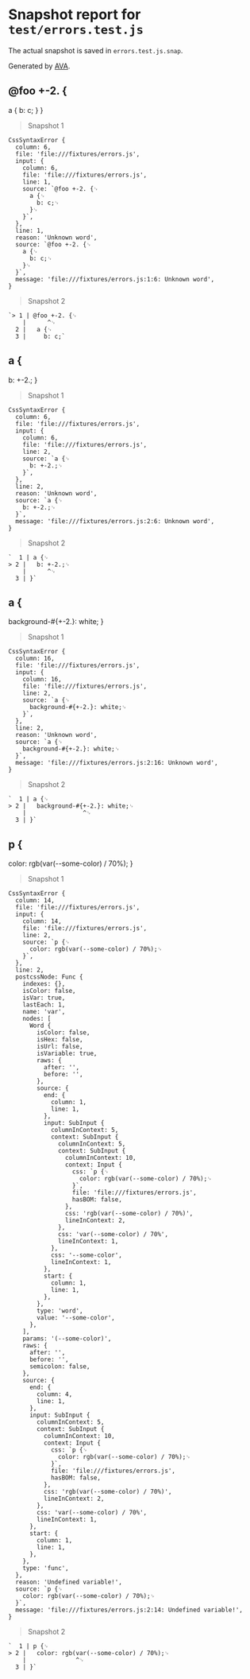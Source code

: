 # Snapshot report for `test/errors.test.js`

The actual snapshot is saved in `errors.test.js.snap`.

Generated by [AVA](https://avajs.dev).

## @foo +-2. {
  a {
    b: c;
  }
}

> Snapshot 1

    CssSyntaxError {
      column: 6,
      file: 'file:///fixtures/errors.js',
      input: {
        column: 6,
        file: 'file:///fixtures/errors.js',
        line: 1,
        source: `@foo +-2. {␊
          a {␊
            b: c;␊
          }␊
        }`,
      },
      line: 1,
      reason: 'Unknown word',
      source: `@foo +-2. {␊
        a {␊
          b: c;␊
        }␊
      }`,
      message: 'file:///fixtures/errors.js:1:6: Unknown word',
    }

> Snapshot 2

    `> 1 | @foo +-2. {␊
        |      ^␊
      2 |   a {␊
      3 |     b: c;`

## a {
  b: +-2.;
}

> Snapshot 1

    CssSyntaxError {
      column: 6,
      file: 'file:///fixtures/errors.js',
      input: {
        column: 6,
        file: 'file:///fixtures/errors.js',
        line: 2,
        source: `a {␊
          b: +-2.;␊
        }`,
      },
      line: 2,
      reason: 'Unknown word',
      source: `a {␊
        b: +-2.;␊
      }`,
      message: 'file:///fixtures/errors.js:2:6: Unknown word',
    }

> Snapshot 2

    `  1 | a {␊
    > 2 |   b: +-2.;␊
        |      ^␊
      3 | }`

## a {
  background-#{+-2.}: white;
}

> Snapshot 1

    CssSyntaxError {
      column: 16,
      file: 'file:///fixtures/errors.js',
      input: {
        column: 16,
        file: 'file:///fixtures/errors.js',
        line: 2,
        source: `a {␊
          background-#{+-2.}: white;␊
        }`,
      },
      line: 2,
      reason: 'Unknown word',
      source: `a {␊
        background-#{+-2.}: white;␊
      }`,
      message: 'file:///fixtures/errors.js:2:16: Unknown word',
    }

> Snapshot 2

    `  1 | a {␊
    > 2 |   background-#{+-2.}: white;␊
        |                ^␊
      3 | }`

## p {
  color: rgb(var(--some-color) / 70%);
}

> Snapshot 1

    CssSyntaxError {
      column: 14,
      file: 'file:///fixtures/errors.js',
      input: {
        column: 14,
        file: 'file:///fixtures/errors.js',
        line: 2,
        source: `p {␊
          color: rgb(var(--some-color) / 70%);␊
        }`,
      },
      line: 2,
      postcssNode: Func {
        indexes: {},
        isColor: false,
        isVar: true,
        lastEach: 1,
        name: 'var',
        nodes: [
          Word {
            isColor: false,
            isHex: false,
            isUrl: false,
            isVariable: true,
            raws: {
              after: '',
              before: '',
            },
            source: {
              end: {
                column: 1,
                line: 1,
              },
              input: SubInput {
                columnInContext: 5,
                context: SubInput {
                  columnInContext: 5,
                  context: SubInput {
                    columnInContext: 10,
                    context: Input {
                      css: `p {␊
                        color: rgb(var(--some-color) / 70%);␊
                      }`,
                      file: 'file:///fixtures/errors.js',
                      hasBOM: false,
                    },
                    css: 'rgb(var(--some-color) / 70%)',
                    lineInContext: 2,
                  },
                  css: 'var(--some-color) / 70%',
                  lineInContext: 1,
                },
                css: '--some-color',
                lineInContext: 1,
              },
              start: {
                column: 1,
                line: 1,
              },
            },
            type: 'word',
            value: '--some-color',
          },
        ],
        params: '(--some-color)',
        raws: {
          after: '',
          before: '',
          semicolon: false,
        },
        source: {
          end: {
            column: 4,
            line: 1,
          },
          input: SubInput {
            columnInContext: 5,
            context: SubInput {
              columnInContext: 10,
              context: Input {
                css: `p {␊
                  color: rgb(var(--some-color) / 70%);␊
                }`,
                file: 'file:///fixtures/errors.js',
                hasBOM: false,
              },
              css: 'rgb(var(--some-color) / 70%)',
              lineInContext: 2,
            },
            css: 'var(--some-color) / 70%',
            lineInContext: 1,
          },
          start: {
            column: 1,
            line: 1,
          },
        },
        type: 'func',
      },
      reason: 'Undefined variable!',
      source: `p {␊
        color: rgb(var(--some-color) / 70%);␊
      }`,
      message: 'file:///fixtures/errors.js:2:14: Undefined variable!',
    }

> Snapshot 2

    `  1 | p {␊
    > 2 |   color: rgb(var(--some-color) / 70%);␊
        |              ^␊
      3 | }`
